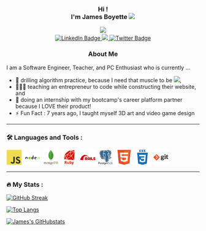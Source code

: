 <!-- <div id="header"> -->

<h3 align="center">
  <div>Hi !
  </div>
  <div>I'm James Boyette <img
    src="https://media.giphy.com/media/hvRJCLFzcasrR4ia7z/giphy.gif"
    width="30px"
  /></div>

</h3>

<!-- </div> -->

<div align="center">
	<a href="https://myoctocat.dev/@sou7hernsaint/octocat">
		<img
			src="https://raw.githubusercontent.com/sou7hernsaint/sou7hernsaint/main/octoJames2.png"
			width="200"
		/>
	</a>
	<div id="badges">
		<a href="https://www.linkedin.com/in/james-boyette/">
			<img
				src="https://img.shields.io/badge/LinkedIn-blue?style=for-the-badge&logo=linkedin&logoColor=white"
				alt="LinkedIn Badge"
			/>
		</a>
		<a href="https://www.james-boyette.com">
			<img
				src="https://img.shields.io/badge/-Portfolio%20Website-blue?style=for-the-badge&logoColor=white&logo=corsair"
			/>
		</a>
		<a href="https://www.twitter.com/sou7hernsaint">
			<img
				src="https://img.shields.io/badge/Twitter-blue?style=for-the-badge&logo=twitter&logoColor=white"
				alt="Twitter Badge"
			/>
		</a>
	</div>
</div>

<div id="header"></div>

<!-- <div align="center"></div> -->
<h3 align="center">About Me</h3>
<container align="left">
  <div>I am a Software Engineer, Teacher, and PC Enthusiast who is currently ...
    <ul>
      <li>🌱 drilling algorithm practice, because I need that muscle to be  <img src="https://media.giphy.com/media/ZeMfdHufqiKGoBKuz0/giphy.gif"
    width="30px"></img>,</li>
      <li>👨🏻‍🏫 teaching an entrepreneur to code while constructing their website, and</li>
      <li>💬 doing an internship with my bootcamp's career platform partner because I LOVE their product!</li>
      <li>⚡ Fun Fact : 7 years ago, I taught myself 3D art and video game design</li>
    </ul>
  </div>
</container>

---

### :hammer_and_wrench: Languages and Tools :

<!-- |  Syntax   | Description |
| :-------: | :---------: |
|  Header   |    Title    |
| Paragraph |    Text     | -->

<div>
      <img
        src="https://github.com/devicons/devicon/blob/master/icons/javascript/javascript-original.svg"
        title="JavaScript"
        alt="JavaScript"
        width="40"
        height="40"
        font-size="10px"
      />&nbsp;
      <img
        src="https://github.com/devicons/devicon/blob/master/icons/nodejs/nodejs-original-wordmark.svg"
        title="NodeJS"
        alt="NodeJS"
        width="40"
        height="40"
        font-size="10px"
      />&nbsp;
      <img
        src="https://github.com/devicons/devicon/blob/master/icons/mongodb/mongodb-original-wordmark.svg"
        title="MongoDB"
        alt="MongoDB"
        width="40"
        height="40"
        font-size="10px"
      />&nbsp;
      <img
        src="https://github.com/devicons/devicon/blob/master/icons/ruby/ruby-plain-wordmark.svg"
        title="Ruby"
        alt="Ruby"
        width="40"
        height="40"
        font-size="10px"
      />&nbsp;
      <img
        src="https://github.com/devicons/devicon/blob/master/icons/rails/rails-plain-wordmark.svg"
        title="Rails"
        alt="Rails"
        width="40"
        height="40"
        font-size="10px"
      />&nbsp;
      <img
        src="https://github.com/devicons/devicon/blob/master/icons/postgresql/postgresql-original-wordmark.svg"
        title="PostgreSQL"
        alt="PostgreSQL"
        width="40"
        height="40"
        font-size="10px"
        />&nbsp;
      <img
        src="https://github.com/devicons/devicon/blob/master/icons/html5/html5-original.svg"
        title="HTML5"
        alt="HTML"
        width="40"
        height="40"
        font-size="10px"
      />&nbsp;
      <img
        src="https://github.com/devicons/devicon/blob/master/icons/css3/css3-plain-wordmark.svg"
        title="CSS3"
        alt="CSS"
        width="40"
        height="40"
        font-size="10px"
      />&nbsp;
      <img
        src="https://github.com/devicons/devicon/blob/master/icons/git/git-original-wordmark.svg"
        title="Git"
        **alt="Git"
        width="40"
        height="40"
        font-size="10px"
      />&nbsp;
</div>

---

### :fire: My Stats :

<div>

[![GitHub Streak](http://github-readme-streak-stats.herokuapp.com?user=sou7hernsaint&theme=gruvbox&date_format=M%20j%5B%2C%20Y%5D&background=031321&ring=C1C381&sideNums=FEFFEE&fire=FFC01D&currStreakLabel=FFC01D&dates=D3D58D&border=072846&currStreakNum=FEFFEE&sideLabels=FFD146&stroke=0B466A)](https://git.io/streak-stats)

</div>
<div>

<!-- [![Top Langs](https://github-readme-stats.vercel.app/api/top-langs/?username=sou7hernsaint&theme=gruvbox&bg_color=55,FEFFEE,9C9E6D,9C9E6D,9C9E6D,C1C381,072846,031321&title_color=FFC302&text_color=fff&icon_color=faee0c&langs_count=10&layout=compact)](https://github.com/anuraghazra/github-readme-stats) -->

[![Top Langs](https://github-readme-stats.vercel.app/api/top-langs/?username=sou7hernsaint&theme=gruvbox&bg_color=031321&title_color=FFC01D&text_color=fff&icon_color=faee0c&langs_count=8&layout=compact)](https://github.com/anuraghazra/github-readme-stats)

</div>
<div>

<!-- [![James's GitHubstats](https://github-readme-stats.vercel.app/api?username=sou7hernsaint&theme=gruvbox&show_icons=true&bg_color=30,FEFFEE,9C9E6D,9C9E6D,C1C381,072846,031321&title_color=FFC302&text_color=fff&icon_color=faee0c)](https://github.com/anuraghazra/github-readme-stats) -->

[![James's GitHubstats](https://github-readme-stats.vercel.app/api?username=sou7hernsaint&theme=gruvbox&show_icons=true&bg_color=031321&title_color=FFC01D&text_color=fff&icon_color=D3D58D)](https://github.com/anuraghazra/github-readme-stats)

</div>

<!-- --- ### :writing_hand: Blog Posts : -->
<!-- BLOG-POST-LIST:START -->
<!-- - [Deploying My First GitHub App with
Probot](https://dev.to/github/developing-my-first-github-app-with-probot-3g0p) -
[Teaching to Empower: How to Support Junior
Engineers](https://blackgirlbytes.dev/how-to-support-early-career-developers) -
[How to Create the Perfect README for Your Open Source
Project](https://dev.to/github/how-to-create-the-perfect-readme-for-your-open-source-project-1k69)
- [Make your first contribution to a GitHub
Action!](https://dev.to/github/how-to-edit-a-github-action-3j14) -->
<!-- BLOG-POST-LIST:END -->
